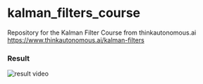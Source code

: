 # kalman_filters_course
Repository for the Kalman Filter Course from thinkautonomous.ai https://www.thinkautonomous.ai/kalman-filters

### Result

![result video](images/bivyvle_tracking_with_id.gif)